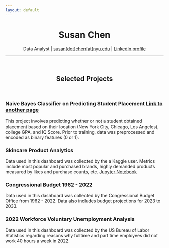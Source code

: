 ```yaml
---
layout: default
---
```

<h1 align="center">
  Susan Chen
</h1>

<p align="center">
  Data Analyst | <a href=sc6354@nyu.edu>susan[dot]chen[at]nyu.edu</a> | <a href="https://www.linkedin.com/in/susan-chen-12787517a/">LinkedIn profile</a>
</p>

* * *
<br>

<h2 align="center">
  Selected Projects
</h2>

<br>

### Naive Bayes Classifier on Predicting Student Placement [Link to another page](./another-page.html)

This project involves predicting whether or not a student obtained placement based on their location (New York City, Chicago, Los Angeles), college GPA, and IQ Score. Prior to training, data was preprocessed and encoded as binary features (0 or 1).

### Skincare Product Analytics 
Data used in this dashboard was collected by the a Kaggle user. Metrics include most popular and purchased brands, highly demanded products measured by likes and purchase counts, etc.
[Jupyter Notebook](https://www.kaggle.com/code/sc6354/2022-s-christmas-guide-to-skincare-gifting)

### Congressional Budget 1962 - 2022
Data used in this dashboard was collected by the Congressional Budget Office from 1962 - 2022. Data also includes budget projections for 2023 to 2033.


### 2022 Workforce Voluntary Unemployment Analysis
Data used in this dashboard was collected by the US Bureau of Labor Statistics regarding reasons why fulltime and part time employees did not work 40 hours a week in 2022.




